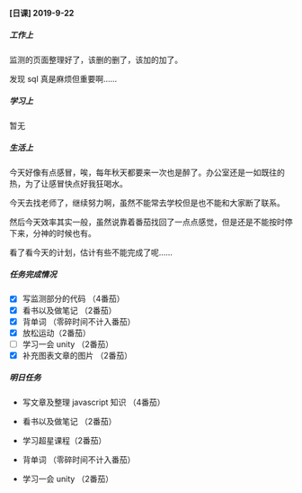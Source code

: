 #### [日课] 2019-9-22

##### 工作上

监测的页面整理好了，该删的删了，该加的加了。

发现 sql 真是麻烦但重要啊……

##### 学习上

暂无

##### 生活上

今天好像有点感冒，唉，每年秋天都要来一次也是醉了。办公室还是一如既往的热，为了让感冒快点好我狂喝水。

今天去找老师了，继续努力啊，虽然不能常去学校但是也不能和大家断了联系。

然后今天效率其实一般，虽然说靠着番茄找回了一点点感觉，但是还是不能按时停下来，分神的时候也有。

看了看今天的计划，估计有些不能完成了呢……

##### 任务完成情况

- [x] 写监测部分的代码 （4番茄）
- [x] 看书以及做笔记  （2番茄）
- [x] 背单词   （零碎时间不计入番茄）
- [x] 放松运动（2番茄）
- [ ] 学习一会 unity  （2番茄）
- [x] 补充图表文章的图片 （2番茄）

##### 明日任务

- 写文章及整理 javascript 知识 （4番茄）

- 看书以及做笔记  （2番茄）

- 学习超星课程（2番茄）

- 背单词   （零碎时间不计入番茄）

- 学习一会 unity  （2番茄）

  

 